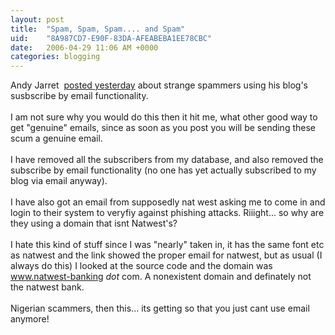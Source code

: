 ```yaml
---
layout: post
title:  "Spam, Spam, Spam.... and Spam"
uid:	"8A987CD7-E90F-83DA-AFEABEBA1EE78CBC"
date:   2006-04-29 11:06 AM +0000
categories: blogging
---
```

Andy Jarret&nbsp; <a href="http://www.andyjarrett.co.uk/andy/blog/index.cfm/2006/4/28/Removed-email-subscribers">posted yesterday</a> about strange spammers using his blog's susbscribe by email functionality.<br /><br />I am not sure why you would do this then it hit me, what other good way to get &quot;genuine&quot; emails, since as soon as you post you will be sending these scum a genuine email. <br /><br />I have removed all the subscribers from my database, and also removed the subscribe by email functionality (no one has yet actually subscribed to my blog via email anyway). <br /><br />I have also got an email from supposedly nat west asking me to come in and login to their system to veryfiy against phishing attacks. Riiight... so why are they using a domain that isnt Natwest's?<br /><br />I hate this kind of stuff since I was &quot;nearly&quot; taken in, it has the same font etc as natwest and the link showed the proper email for natwest, but as usual (I always do this) I looked at the source code and the domain was www.natwest-banking *dot* com. A nonexistent domain and definately not the natwest bank.<br /><br />Nigerian scammers, then this... its getting so that you just cant use email anymore!